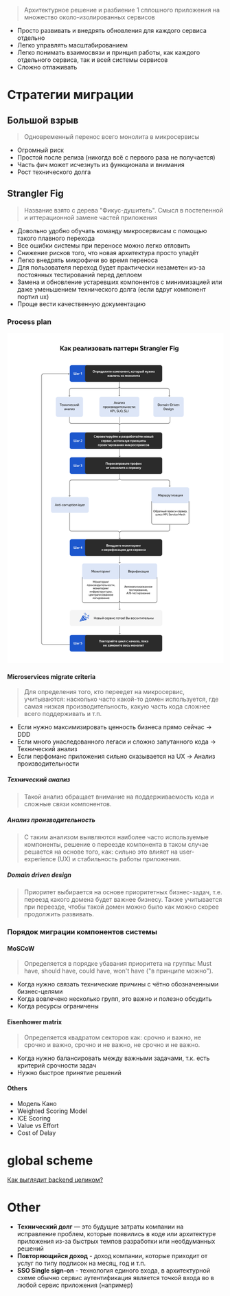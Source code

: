 > Архитектурное решение и разбиение 1 сплошного приложения на множество около-изолированных сервисов
* Просто развивать и внедрять обновления для каждого сервиса отдельно
* Легко управлять масштабированием
* Легко понимать взаимосвязи и принцип работы, как каждого отдельного сервиса, так и всей системы сервисов
* Сложно отлаживать
# Стратегии миграции
## Большой взрыв
> Одновременный перенос всего монолита в микросервисы
* Огромный риск
* Простой после релиза (никогда всё с первого раза не получается)
* Часть фич может исчезнуть из функционала и внимания
* Рост технического долга
## Strangler Fig
> Название взято с дерева "Фикус-душитель". Смысл в постепенной и иттерационной замене частей приложения
* Довольно удобно обучать команду микросервисам с помощью такого плавного перехода
* Все ошибки системы при переносе можно легко отловить
* Снижение рисков того, что новая архитектура просто упадёт
* Легко внедрять микрофичи во время переноса
* Для пользователя переход будет практически незаметен из-за постоянных тестирований перед деплоем
* Замена и обновление устаревших компонентов с минимизацией или даже уменьшением технического долга (если вдруг компонент портил ux)
* Проще вести качественную документацию
### Process plan
![](image-storage/Untitled_47_1719847659.png)
#### Microservices migrate criteria
> Для определения того, кто переедет на микросервис, учитываются: насколько часто какой-то домен используется, где самая низкая производительность, какую часть кода сложнее всего поддерживать и т.п.
* Если нужно максимизировать ценность бизнеса прямо сейчас -> DDD
* Если много унаследованного легаси и сложно запутанного кода -> Технический анализ
* Если перфоманс приложения сильно сказывается на UX -> Анализ производительности
##### Технический анализ
> Такой анализ обращает внимание на поддерживаемость кода и сложные связи компонентов.
##### Анализ производительность
> С таким анализом выявляются наиболее часто используемые компоненты, решение о переезде компонента в таком случае решается на основе того, как: сильно это влияет на user-experience (UX) и стабильность работы приложения.
##### Domain driven design
> Приоритет выбирается на основе приоритетных бизнес-задач, т.е. переезд какого домена будет важнее бизнесу. Также учитывается при переезде, чтобы такой домен можно было как можно скорее продолжить развивать.
### Порядок миграции компонентов системы
#### MoSCoW
> Определяется в порядке убавания приоритета на группы: Must have, should have, could have, won't have ("в принципе можно").
* Когда нужно связать технические причины с чётно обозначенными бизнес-целями
* Когда вовлечено несколько групп, это важно и полезно обсудить
* Когда ресурсы ограничены
#### Eisenhower matrix
> Определяется квадратом секторов как: срочно и важно, не срочно и важно, срочно и не важно, не срочно и не важно.
* Когда нужно балансировать между важными задачами, т.к. есть критерий срочности задач
* Нужно быстрое принятие решений
#### Others
* Модель Кано
* Weighted Scoring Model
* ICE Scoring
* Value vs Effort
* Cost of Delay
# global scheme
[Как выглядит backend целиком?](backend-stack.md)
# Other
* **Технический долг** — это будущие затраты компании на исправление проблем, которые появились в коде или архитектуре приложения из-за быстрых темпов разработки или необдуманных решений
* **Повторяющийся доход** - доход компании, которые приходит от услуг по типу подписок на месяц, год и т.п.
* **SSO Single sign-on** - технология единого входа, в архитектурной схеме обычно сервис аутентификация является точкой входа во в любой сервис приложения (например)